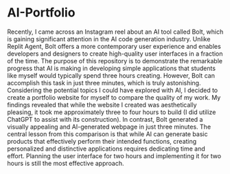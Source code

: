 # AI-Portfolio
Recently, I came across an Instagram reel about an AI tool called Bolt, which is gaining significant attention in the AI code generation industry. Unlike Replit Agent, Bolt offers a more contemporary user experience and enables developers and designers to create high-quality user interfaces in a fraction of the time.
The purpose of this repository is to demonstrate the remarkable progress that AI is making in developing simple applications that students like myself would typically spend three hours creating. 
However, Bolt can accomplish this task in just three minutes, which is truly astonishing.
Considering the potential topics I could have explored with AI, I decided to create a portfolio website for myself to compare the quality of my work. My findings revealed that while the website I created was aesthetically pleasing, it took me approximately three to four hours to build (I did utilize ChatGPT to assist with its construction). 
In contrast, Bolt generated a visually appealing and AI-generated webpage in just three minutes.
The central lesson from this comparison is that while AI can generate basic products that effectively perform their intended functions, creating personalized and distinctive applications requires dedicating time and effort. Planning the user interface for two hours and implementing it for two hours is still the most effective approach.
